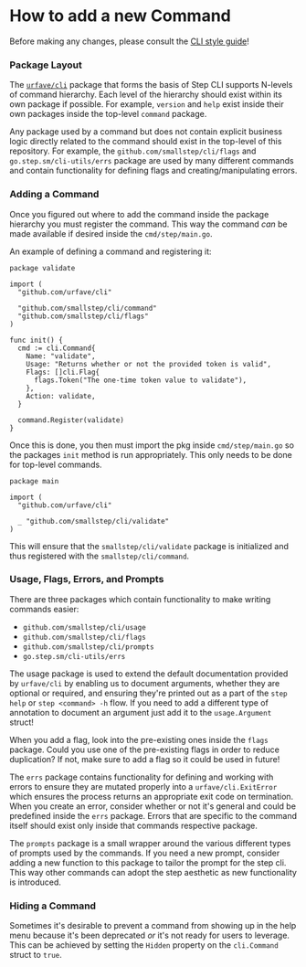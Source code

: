 # How to add a new Command

Before making any changes, please consult the [CLI style guide](https://github.com/urfave/cli)!

### Package Layout

The [`urfave/cli`](https://github.com/urfave/cli) package that forms the basis
of Step CLI supports N-levels of command hierarchy. Each level of the hierarchy
should exist within its own package if possible. For example, `version` and
`help` exist inside their own packages inside the top-level `command` package.

Any package used by a command but does not contain explicit business logic
directly related to the command should exist in the top-level of this
repository. For example, the `github.com/smallstep/cli/flags` and
`go.step.sm/cli-utils/errs` package are used by many different commands and
contain functionality for defining flags and creating/manipulating errors.

### Adding a Command

Once you figured out where to add the command inside the package hierarchy you
must register the command. This way the command *can* be made available if
desired inside the `cmd/step/main.go`.

An example of defining a command and registering it:

```golang
package validate

import (
  "github.com/urfave/cli"

  "github.com/smallstep/cli/command"
  "github.com/smallstep/cli/flags"
)

func init() {
  cmd := cli.Command{
    Name: "validate",
    Usage: "Returns whether or not the provided token is valid",
    Flags: []cli.Flag{
      flags.Token("The one-time token value to validate"),
    },
    Action: validate,
  }

  command.Register(validate)
}
```

Once this is done, you then must import the pkg inside `cmd/step/main.go` so
the packages `init` method is run appropriately. This only needs to be done for
top-level commands.

```golang
package main

import (
  "github.com/urfave/cli"

  _ "github.com/smallstep/cli/validate"
)
```

This will ensure that the `smallstep/cli/validate` package is initialized
and thus registered with the `smallstep/cli/command`.

### Usage, Flags, Errors, and Prompts

There are three packages which contain functionality to make writing commands easier:

- `github.com/smallstep/cli/usage`
- `github.com/smallstep/cli/flags`
- `github.com/smallstep/cli/prompts`
- `go.step.sm/cli-utils/errs`

The usage package is used to extend the default documentation provided by
`urfave/cli` by enabling us to document arguments, whether they are optional or
required, and ensuring they're printed out as a part of the `step help` or
`step <command> -h` flow. If you need to add a different type of annotation to
document an argument just add it to the `usage.Argument` struct!

When you add a flag, look into the pre-existing ones inside the `flags`
package. Could you use one of the pre-existing flags in order to reduce
duplication? If not, make sure to add a flag so it could be used in future!

The `errs` package contains functionality for defining and working with errors
to ensure they are mutated properly into a `urfave/cli.ExitError` which ensures
the process returns an appropriate exit code on termination. When you create an
error, consider whether or not it's general and could be predefined inside the
`errs` package. Errors that are specific to the command itself should exist
only inside that commands respective package.

The `prompts` package is a small wrapper around the various different types of
prompts used by the commands. If you need a new prompt, consider adding a new
function to this package to tailor the prompt for the step cli. This way other
commands can adopt the step aesthetic as new functionality is introduced.

### Hiding a Command

Sometimes it's desirable to prevent a command from showing up in the help menu
because it's been deprecated *or* it's not ready for users to leverage. This
can be achieved by setting the `Hidden` property on the `cli.Command` struct to
`true`.

